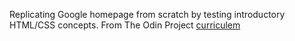 Replicating Google homepage from scratch by testing introductory HTML/CSS concepts.
From The Odin Project <a href="http://www.theodinproject.com/courses/web-development-101/lessons/html-css">curriculem</a>